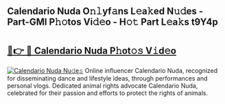 ## Calendario Nuda O𝚗𝚕yf𝚊ns L𝚎a𝚔ed N𝚞𝚍es - Part-GMl P𝚑𝚘tos Vi𝚍𝚎o - H𝚘𝚝 Part L𝚎a𝚔s t9Y4p

# <h2><a href="http://kfdlvre.oniu.top/?m=Calendario+Nuda">🔗👉 🔴 Calendario Nuda P𝚑ot𝚘𝚜 V𝚒d𝚎o</a></h2>

[![Calendario Nuda Nu𝚍e𝚜](https://i.imgur.com/0qMVB7G.gif)](http://kfdlvre.oniu.top/?m=Calendario+Nuda)
Online influencer Calendario Nuda, recognized for disseminating dance and lifestyle ideas, through performances and personal vlogs. Dedicated animal rights advocate Calendario Nuda, celebrated for their passion and efforts to protect the rights of animals.  
